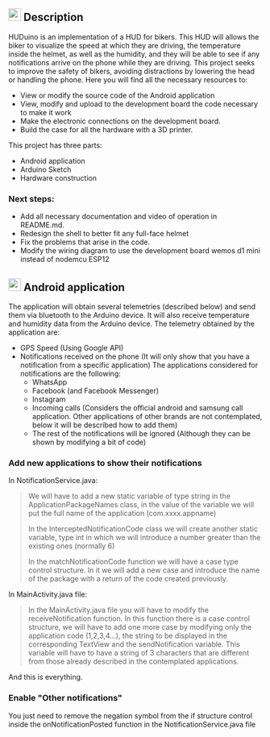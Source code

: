 ## <img src="https://i.ibb.co/QNzSJy4/1024-copia.png" data-canonical-src="https://i.ibb.co/QNzSJy4/1024-copia.png" width="25" height="25" /> Description
HUDuino is an implementation of a HUD for bikers. This HUD will allows the biker to visualize the speed at which they are driving, the temperature inside the helmet, as well as the humidity, and they will be able to see if any notifications arrive on the phone while they are driving. 
This project seeks to improve the safety of bikers, avoiding distractions by lowering the head or handling the phone. 
Here you will find all the necessary resources to: 
 
 - View or modify the source code of the Android application
  - View, modify and upload to the development board the code necessary to make it work 
  - Make the electronic connections on the development board. 
  - Build the case for all the hardware with a 3D printer.

This project has three parts:
 - Android application
 - Arduino Sketch
 - Hardware construction

### Next steps:
 - Add all necessary documentation and video of operation in README.md.
 - Redesign the shell to better fit any full-face helmet
 - Fix the problems that arise in the code.
 - Modify the wiring diagram to use the development board wemos d1 mini instead of nodemcu ESP12

## <img src="https://upload.wikimedia.org/wikipedia/commons/thumb/f/fc/Android_logo_%282014-2019%29.png/600px-Android_logo_%282014-2019%29.png" data-canonical-src="https://upload.wikimedia.org/wikipedia/commons/thumb/f/fc/Android_logo_%282014-2019%29.png/600px-Android_logo_%282014-2019%29.png" width="25" height="25" /> Android application 
The application will obtain several telemetries (described below) and send them via bluetooth to the Arduino device. It will also receive temperature and humidity data from the Arduino device.
The telemetry obtained by the application are:
- GPS Speed (Using Google API)
- Notifications received on the phone (It will only show that you have a notification from a specific application) The applications considered for notifications are the following:
   - WhatsApp
   - Facebook (and Facebook Messenger)
   - Instagram
   - Incoming calls (Considers the official android and samsung call application. Other applications of other brands are not contemplated, below it will be described how to add them)
   - The rest of the notifications will be ignored (Although they can be shown by modifying a bit of code)

### Add new applications to show their notifications

In NotificationService.java:

> We will have to add a new static variable of type string in the ApplicationPackageNames class, in the value of the variable we will put the full name of the application (com.xxxx.appname)
> 
> In the InterceptedNotificationCode class we will create another static variable, type int in which we will introduce a number greater than the existing ones (normally 6)
> 
> In the matchNotificationCode function we will have a case type control structure. In it we will add a new case and introduce the name of the package with a return of the code created previously.


In MainActivity.java file:

> In the MainActivity.java file you will have to modify the receiveNotification function. In this function there is a case control structure, we will have to add one more case by modifying only the application code (1,2,3,4...), the string to be displayed in the corresponding TextView and the sendNotification variable. This variable will have to have a string of 3 characters that are different from those already described in the contemplated applications.

And this is everything. 

### Enable "Other notifications"
You just need to remove the negation symbol from the if structure control inside the onNotificationPosted function in the NotificationService.java file
